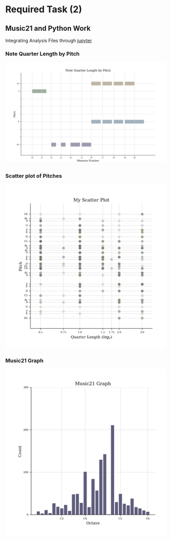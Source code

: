 # Required Task (2)
## Music21 and Python Work
Integrating Analysis Files through [jupyter](http://localhost:8889/notebooks/Intro%20to%20music21.ipynb)  
### Note Quarter Length by Pitch 
![Alt Text](IMAGES/notequarter.png)
### Scatter plot of Pitches
![Alt Text](IMAGES/scatter.png)
### Music21 Graph
![Alt Text](IMAGES/music21.png)
